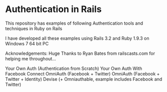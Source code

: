 Authentication in Rails
=========================

This repository has examples of following Authentication tools and techniques in Ruby on Rails

I have developed all these examples using Rails 3.2 and Ruby 1.9.3 on Windows 7 64 bit PC

Acknowledgements: Huge Thanks to Ryan Bates from railscasts.com for helping me throughout...

Your Own Auth (Authentication from Scratch)
Your Own Auth With Facebook Connect
OmniAuth (Facebook + Twitter)
OmniAuth (Facebook + Twitter + Identity)
Devise (+ Omniauthable, example includes Facebook and Twitter)
